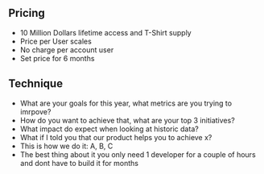 ## Pricing

- 10 Million Dollars lifetime access and T-Shirt supply
- Price per User scales
- No charge per account user
- Set price for 6 months

## Technique

- What are your goals for this year, what metrics are you trying to imrpove?
- How do you want to achieve that, what are your top 3 initiatives?
- What impact do expect when looking at historic data?
- What if I told you that our product helps you to achieve x?
- This is how we do it: A, B, C
- The best thing about it you only need 1 developer for a couple of hours and dont have to build it for months
